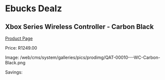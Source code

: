 
# Ebucks Dealz
## Xbox Series Wireless Controller - Carbon Black
[Product Page](https://www.ebucks.com/web/shop/productSelected.do?prodId=1076279177&catId=1158501552)

Price: R1249.00

Image: /web/cms/system/galleries/pics/prodimg/QAT-00010---WC-Carbon-Black.png

Savings: 


	